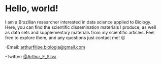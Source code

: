 <!--<p align="center"><a href="https://wowchemy.com" target="_blank" rel="noopener"><img src="https://sourcethemes.com/academic/img/logo_200px.png" alt="Wowchemy Website Builder"></a></p>-->

# Hello, world!

I am a Brazilian researcher interested in data science applied to Biology. Here, you can find the scientific dissemination materials I produce, as well as data sets and supplementary materials from my scientific articles. Feel free to explore them, and any questions just contact me! 😉

-Email: arthurfilipe.biologia@gmail.com

-Twitter: [@Arthur_F_Silva](https://twitter.com/Arthur_F_Silva)

